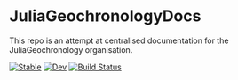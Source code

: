 # JuliaGeochronologyDocs

This repo is an attempt at centralised documentation for the JuliaGeochronology organisation.

[![Stable](https://img.shields.io/badge/docs-stable-blue.svg)](https://jarredclloyd.github.io/JuliaGeochronologyDocs.jl/stable/)
[![Dev](https://img.shields.io/badge/docs-dev-blue.svg)](https://jarredclloyd.github.io/JuliaGeochronologyDocs.jl/dev/)
[![Build Status](https://github.com/jarredclloyd/JuliaGeochronologyDocs.jl/actions/workflows/CI.yml/badge.svg?branch=main)](https://github.com/jarredclloyd/JuliaGeochronologyDocs.jl/actions/workflows/CI.yml?query=branch%3Amain)
